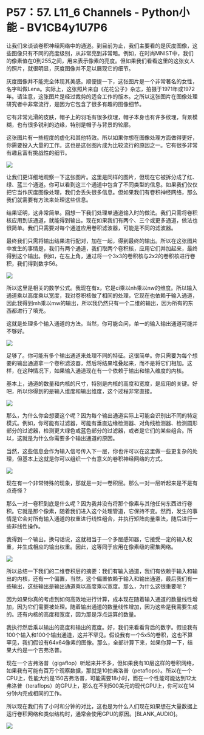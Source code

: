 # P57：57. L11_6 Channels - Python小能 - BV1CB4y1U7P6

让我们来谈谈卷积神经网络中的通道。到目前为止，我们主要看的是灰度图像，这些图像只有不同的亮度级别，从非常亮到非常暗。例如，在时尚MNIST中，我们的像素值在0到255之间，用来表示像素的亮度。但如果我们看看这里的这张女人的照片，就很明显，灰度图像并不足以展现它的细节。

灰度图像并不能完全体现其美感。顺便提一下，这张图片是一个非常著名的女性，名字叫做Lena。实际上，这张照片来自《花花公子》杂志，拍摄于1971年或1972年。请注意，这张图片是经过裁剪的适合工作的版本。之所以这张图片在图像处理研究者中非常流行，是因为它包含了很多有趣的图像细节。

它有非常光滑的皮肤，帽子上的羽毛有很多纹理，帽子本身也有许多纹理，背景模糊，也有很多锐利的边缘，特别是帽子与背景的轮廓。

这张图片有一些程度的虚化和其他特效。所以如果你想在图像处理方面做得更好，你需要投入大量的工作。这也是这张图片成为比较流行的原因之一。它有很多非常有趣且富有挑战性的细节。

![](img/f64464afd4a26500125eeb82b2890c3c_1.png)

让我们更详细地观察一下这张图片。这里是同样的图片，但现在它被拆分成了红、绿、蓝三个通道。你可以看到这三个通道中包含了不同类型的信息。如果我们仅仅把它当作灰度图像处理，我们会丢失很多信息。但如果我们有卷积神经网络，那么我们就需要有方法来处理这些信息。

结果证明，这非常简单。回想一下我们处理单通道输入时的做法。我们只需将卷积核应用到该通道，就能得到输出。现在如果我们有两个、三个或更多通道，做法也很简单。我们只需要对每个通道应用卷积滤波器，可能是不同的滤波器。

最终我们只需将输出结果进行配对，加在一起，得到最终的输出。所以在这张图片中发生的事情是，我们有两个通道，我们取两个卷积核，应用它们并加起来，最终得到这个输出。例如，在左上角，通过将一个3x3的卷积核与2x2的卷积核进行卷积，我们得到数字56。

![](img/f64464afd4a26500125eeb82b2890c3c_3.png)

所以这里是相关的数学公式。我现在有x，它是ci乘以nh乘以nw的维度。所以输入通道乘以高度乘以宽度，我对卷积核做了相同的处理，它现在也依赖于输入通道，因此我得到mh乘以mw的输出，所以我仍然只有一个二维的输出，因为所有的东西都进行了填充。

这就是处理多个输入通道的方法。当然，你可能会问，单一的输入输出通道可能并不够好。

![](img/f64464afd4a26500125eeb82b2890c3c_5.png)

足够了。你可能有多个输出通道来处理不同的特征。这很简单。你只需要为每个想要的输出通道拿一个卷积滤波器，然后将结果堆叠起来，而不是将它们相加。这样，在这种情况下，如果输入通道现在有一个依赖于输出和输入维度的内核。

基本上，通道的数量和内核的尺寸，特别是内核的高度和宽度，是应用的关键。好吧，所以你得到的是输入维度和输出维度，这个过程非常直接。

![](img/f64464afd4a26500125eeb82b2890c3c_7.png)

那么，为什么你会想要这个呢？因为每个输出通道实际上可能会识别出不同的特定模式。例如，你可能有过滤器，可能有垂直边缘检测器、对角线检测器、检测圆形部分的过滤器，检测更大绿色或蓝色部分的过滤器，或者是它们的某些组合。所以，这就是为什么你需要多个输出通道的原因。

当然，这些信息会作为输入信号传入下一层，你也许可以在这里做一些更复杂的处理，但基本上这就是你可以组织一个有意义的卷积神经网络的方式。

![](img/f64464afd4a26500125eeb82b2890c3c_9.png)

现在有一个非常特殊的现象，那就是一对一卷积层。那么一对一层听起来是不是有点奇怪？

那么一对一卷积到底是什么呢？因为我并没有将那个像素与其他任何东西进行卷积。它就是那个像素，随着我们进入这个处理管道，它保持不变。然而，发生的事情是它会对所有输入通道的权重进行线性组合，并执行矩阵向量乘法，随后进行一些非线性操作。

我得到一个输出。换句话说，这就相当于一个多层感知器，它接受一定的输入权重，并生成相应的输出权重。因此，这等同于应用在像素级的密集网络。

![](img/f64464afd4a26500125eeb82b2890c3c_11.png)

所以总结一下我们的二维卷积层的摘要：我们有输入通道，我们有依赖于输入和输出的内核，还有一个偏置，当然，这个偏置依赖于输入和输出通道，最后我们有一些输出，这些输出是输出通道乘以高度乘以宽度。那么，为什么这很重要呢？

因为如果你真的考虑到如何高效地进行计算，成本现在随着输入通道的数量线性增加，因为它们需要被处理。随着输出通道的数量线性增加，因为这些是我需要生成的。还有内核的高度和宽度，因为那是浮点运算的数量。

我执行然后乘以输出的高度和输出的宽度。好，我们来看看背后的数字。假设我有100个输入和100个输出通道，这并不罕见。假设我有一个5x5的卷积，这也不算罕见，我们假设有64x64像素的图像。那么，全部计算下来，如果你算一下，结果大约是一个吉弗洛普。

现在一个吉弗洛普（gigaflop）听起来并不多，但如果我有10层这样的卷积网络，如果我有可能有百万个观察数据，那就是10拍弗洛普（petaflops）。所以在一个CPU上，性能大约是150吉弗洛普，可能需要18小时，而在一个性能可能达到12太弗洛普（teraflops）的GPU上，那么在不到500美元的现代GPU上，你可以在14分钟内完成相同的工作。

所以现在我们有了小时和分钟的对比，这也是为什么人们现在如果想在大量数据上运行卷积网络和类似结构时，通常会使用GPU的原因。[BLANK_AUDIO]。

![](img/f64464afd4a26500125eeb82b2890c3c_13.png)
